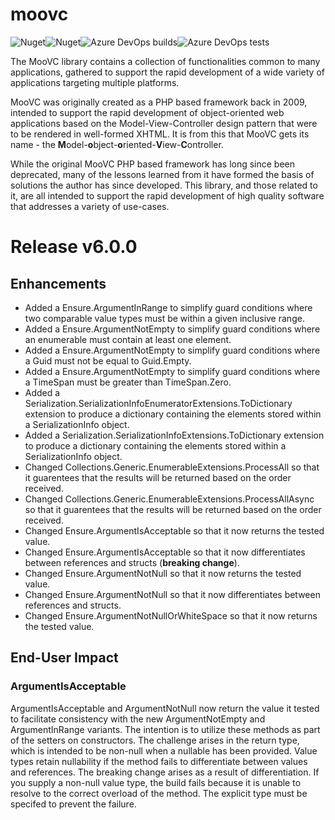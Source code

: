 # moovc

![Nuget](https://img.shields.io/nuget/v/moovc?style=plastic)![Nuget](https://img.shields.io/nuget/dt/moovc?style=plastic)![Azure DevOps builds](https://img.shields.io/azure-devops/build/vmartinspaul/MooVC/2?style=plastic)![Azure DevOps tests](https://img.shields.io/azure-devops/tests/vmartinspaul/MooVC/2?style=plastic)

The MooVC library contains a collection of functionalities common to many applications, gathered to support the rapid development of a wide variety of applications targeting multiple platforms.

MooVC was originally created as a PHP based framework back in 2009, intended to support the rapid development of object-oriented web applications based on the Model-View-Controller design pattern that were to be rendered in well-formed XHTML.  It is from this that MooVC gets its name - the **M**odel-**o**bject-**o**riented-**V**iew-**C**ontroller.

While the original MooVC PHP based framework has long since been deprecated, many of the lessons learned from it have formed the basis of solutions the author has since developed.  This library, and those related to it, are all intended to support the rapid development of high quality software that addresses a variety of use-cases.

# Release v6.0.0

## Enhancements

- Added a Ensure.ArgumentInRange to simplify guard conditions where two comparable value types must be within a given inclusive range.
- Added a Ensure.ArgumentNotEmpty to simplify guard conditions where an enumerable must contain at least one element.
- Added a Ensure.ArgumentNotEmpty to simplify guard conditions where a Guid must not be equal to Guid.Empty.
- Added a Ensure.ArgumentNotEmpty to simplify guard conditions where a TimeSpan must be greater than TimeSpan.Zero.
- Added a Serialization.SerializationInfoEnumeratorExtensions.ToDictionary extension to produce a dictionary containing the elements stored within a SerializationInfo object.
- Added a Serialization.SerializationInfoExtensions.ToDictionary extension to produce a dictionary containing the elements stored within a SerializationInfo object.
- Changed Collections.Generic.EnumerableExtensions.ProcessAll so that it guarentees that the results will be returned based on the order received.
- Changed Collections.Generic.EnumerableExtensions.ProcessAllAsync so that it guarentees that the results will be returned based on the order received.
- Changed Ensure.ArgumentIsAcceptable so that it now returns the tested value.
- Changed Ensure.ArgumentIsAcceptable so that it now differentiates between references and structs (**breaking change**).
- Changed Ensure.ArgumentNotNull so that it now returns the tested value.
- Changed Ensure.ArgumentNotNull so that it now differentiates between references and structs.
- Changed Ensure.ArgumentNotNullOrWhiteSpace so that it now returns the tested value.

## End-User Impact

### ArgumentIsAcceptable

ArgumentIsAcceptable and ArgumentNotNull now return the value it tested to facilitate consistency with the new ArgumentNotEmpty and ArgumentInRange variants.  The intention is to utilize these methods as part of the setters on constructors.  The challenge arises in the return type, which is intended to be non-null when a nullable has been provided.  Value types retain nullability if the method fails to differentiate between values and references.  The breaking change arises as a result of differentiation.  If you supply a non-null value type, the build fails because it is unable to resolve to the correct overload of the method. The explicit type must be specifed to prevent the failure.